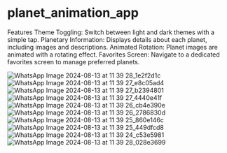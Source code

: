 # planet_animation_app

Features
Theme Toggling: Switch between light and dark themes with a simple tap.
Planetary Information: Displays details about each planet, including images and descriptions.
Animated Rotation: Planet images are animated with a rotating effect.
Favorites Screen: Navigate to a dedicated favorites screen to manage preferred planets.

![WhatsApp Image 2024-08-13 at 11 39 28_1e2f2d1c](https://github.com/user-attachments/assets/c3cb2d97-b010-4ea8-bc7b-462da05e62d5)
![WhatsApp Image 2024-08-13 at 11 39 27_e8c05ad4](https://github.com/user-attachments/assets/ffa23200-359f-4832-9fe1-83c332d318c9)
![WhatsApp Image 2024-08-13 at 11 39 27_b2394801](https://github.com/user-attachments/assets/85f4157e-457b-4935-8e4a-b39dd6a401a7)
![WhatsApp Image 2024-08-13 at 11 39 27_4440e41f](https://github.com/user-attachments/assets/cdf2345e-00ab-48ac-a322-789782885bdf)
![WhatsApp Image 2024-08-13 at 11 39 26_cb4e390e](https://github.com/user-attachments/assets/a788f36a-6628-49a2-b706-88b3edc8803d)
![WhatsApp Image 2024-08-13 at 11 39 26_2786830d](https://github.com/user-attachments/assets/4a54b7d2-c25d-44f7-8c36-cbf24b520f40)
![WhatsApp Image 2024-08-13 at 11 39 25_860e146c](https://github.com/user-attachments/assets/387bce6d-eafa-47fd-a9d8-194729117f08)
![WhatsApp Image 2024-08-13 at 11 39 25_449dfcd8](https://github.com/user-attachments/assets/8974f092-1e8c-4fdf-a773-8df39af6f2d8)
![WhatsApp Image 2024-08-13 at 11 39 24_c53e5981](https://github.com/user-attachments/assets/5638976e-9ae7-4fd4-b226-f8a2ede002bb)
![WhatsApp Image 2024-08-13 at 11 39 28_028e3699](https://github.com/user-attachments/assets/4e6cb00a-6791-45dd-bab1-572d336da820)

